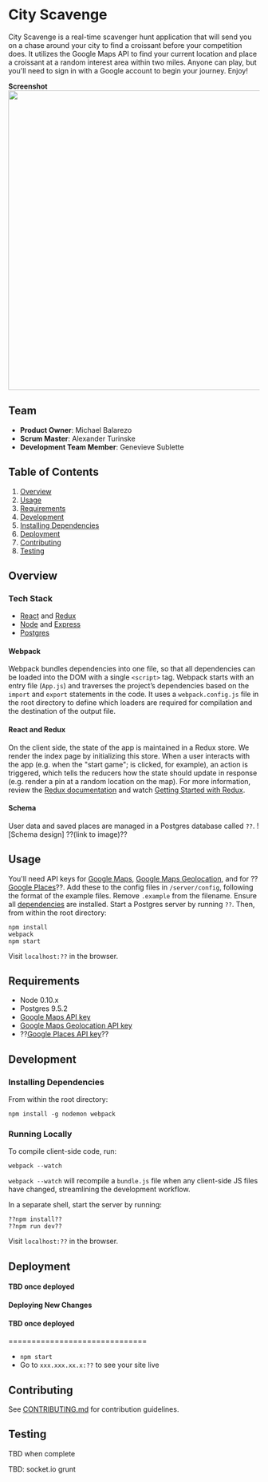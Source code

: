 # City Scavenge

City Scavenge is a real-time scavenger hunt application that will send you on a chase around your city to find a croissant before your competition does. It utilizes the Google Maps API to find your current location and place a croissant at a random interest area within two miles. Anyone can play, but you'll need to sign in with a Google account to begin your journey. Enjoy!

**Screenshot**  
<img src="tbd" width="600px"/>  


## Team

  - __Product Owner__: Michael Balarezo
  - __Scrum Master__: Alexander Turinske
  - __Development Team Member__: Genevieve Sublette

## Table of Contents

1. [Overview](#overview)
2. [Usage](#usage)
3. [Requirements](#requirements)
4. [Development](#development)
5. [Installing Dependencies](#installing-dependencies)
6. [Deployment](#deployment)
7. [Contributing](#contributing)
8. [Testing](#testing)

## Overview

### Tech Stack
- [React](https://facebook.github.io/react/) and [Redux](http://redux.js.org/)
- [Node](https://nodejs.org/en/) and [Express](http://expressjs.com/)
- [Postgres](http://www.postgresql.org/)

#### Webpack
Webpack bundles dependencies into one file, so that all dependencies can be loaded into the DOM with a single `<script>` tag.  Webpack starts with an entry file (`App.js`) and traverses the project’s dependencies based on the `import` and `export` statements in the code. It uses a `webpack.config.js` file in the root directory to define which loaders are required for compilation and the destination of the output file.

#### React and Redux
On the client side, the state of the app is maintained in a Redux store. We render the index page by initializing this store. When a user interacts with the app (e.g. when the "start game"; is clicked, for example), an action is triggered, which tells the reducers how the state should update in response (e.g. render a pin at a random location on the map). For more information, review the [Redux documentation](http://redux.js.org/index.html) and watch [Getting Started with Redux](https://egghead.io/series/getting-started-with-redux).

#### Schema
User data and saved places are managed in a Postgres database called `??`.
![Schema design]
??(link to image)??

## Usage
You'll need API keys for [Google Maps](https://developers.google.com/maps/documentation/javascript/get-api-key), [Google Maps Geolocation](https://developers.google.com/maps/documentation/geolocation/get-api-key), and for ??[Google Places](https://developers.google.com/places/web-service/get-api-key)??. Add these to the config files in `/server/config`, following the format of the example files. Remove `.example` from the filename.
Ensure all [dependencies](#installing-dependencies) are installed. Start a Postgres server by running `??`. Then, from within the root directory:
```
npm install
webpack
npm start
```

Visit `localhost:??` in the browser.

## Requirements

- Node 0.10.x
- Postgres 9.5.2
- [Google Maps API key](https://developers.google.com/maps/documentation/javascript/get-api-key)
- [Google Maps Geolocation API key](https://developers.google.com/maps/documentation/geolocation/get-api-key)
- ??[Google Places API key](https://developers.google.com/places/web-service/get-api-key)??

## Development

### Installing Dependencies

From within the root directory:

```
npm install -g nodemon webpack
```

### Running Locally

To compile client-side code, run:
```
webpack --watch
```
`webpack --watch` will recompile a `bundle.js` file when any client-side JS files have changed, streamlining the development workflow.

In a separate shell, start the server by running:
```
??npm install??
??npm run dev??
```

Visit `localhost:??` in the browser.

## Deployment
#### TBD once deployed

#### Deploying New Changes
#### TBD once deployed

==============================

- `npm start`
- Go to `xxx.xxx.xx.x:??` to see your site live


## Contributing

See [CONTRIBUTING.md](CONTRIBUTING.md) for contribution guidelines.

## Testing

TBD when complete


TBD:
socket.io
grunt
